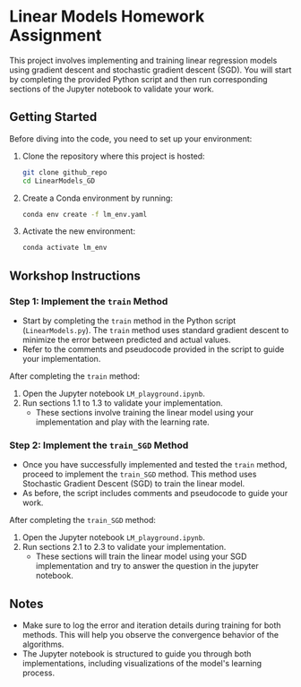 # Linear Models Homework Assignment

This project involves implementing and training linear regression models using gradient descent and stochastic gradient descent (SGD). You will start by completing the provided Python script and then run corresponding sections of the Jupyter notebook to validate your work.

## Getting Started
Before diving into the code, you need to set up your environment:

1. Clone the repository where this project is hosted:
   ```bash
   git clone github_repo
   cd LinearModels_GD
   ```
2. Create a Conda environment by running:
   ```bash
   conda env create -f lm_env.yaml
   ```
3. Activate the new environment:
   ```bash
   conda activate lm_env
   ```

## Workshop Instructions

### Step 1: Implement the `train` Method

- Start by completing the `train` method in the Python script (`LinearModels.py`). The `train` method uses standard gradient descent to minimize the error between predicted and actual values.
- Refer to the comments and pseudocode provided in the script to guide your implementation.

After completing the `train` method:

1. Open the Jupyter notebook `LM_playground.ipynb`.
2. Run sections 1.1 to 1.3 to validate your implementation.
   - These sections involve training the linear model using your implementation and play with the learning rate. 

### Step 2: Implement the `train_SGD` Method

- Once you have successfully implemented and tested the `train` method, proceed to implement the `train_SGD` method. This method uses Stochastic Gradient Descent (SGD) to train the linear model.
- As before, the script includes comments and pseudocode to guide your work.

After completing the `train_SGD` method:

1. Open the Jupyter notebook `LM_playground.ipynb`.
2. Run sections 2.1 to 2.3 to validate your implementation.
   - These sections will train the linear model using your SGD implementation and try to answer the question in the jupyter notebook.

## Notes
- Make sure to log the error and iteration details during training for both methods. This will help you observe the convergence behavior of the algorithms.
- The Jupyter notebook is structured to guide you through both implementations, including visualizations of the model's learning process.



